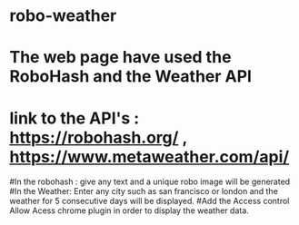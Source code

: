 # robo-weather
# The web page have used the RoboHash and the Weather API
# link to the API's : https://robohash.org/ , https://www.metaweather.com/api/ 
#In the robohash : give any text and a unique robo image will be generated
#In the Weather: Enter any city such as san francisco or london and the weather for 5 consecutive days will be displayed.
#Add the Access control Allow Acess chrome plugin in order to display the weather data.
